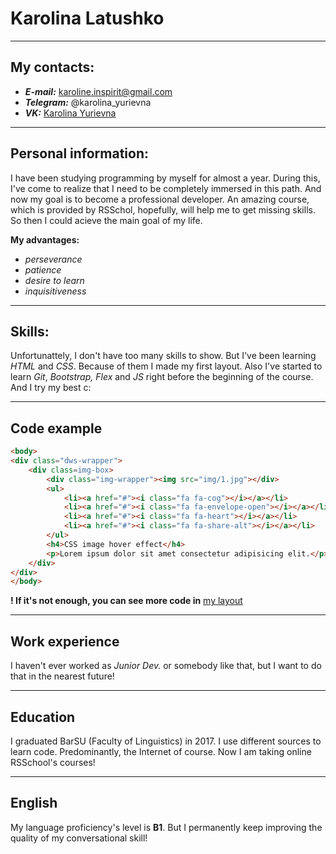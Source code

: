 # Karolina Latushko

---

## My contacts:
+ ___E-mail:___ karoline.inspirit@gmail.com
+ ___Telegram:___ @karolina_yurievna
+ ___VK:___ [Karolina Yurievna](https://vk.com/just_ker)

---

## Personal information:
I have been studying programming by myself for almost a year. During this, I've come to realize that I need to be completely immersed in this path. And now my goal is to become a professional developer. An amazing course, which is provided by RSSchol, hopefully, will help me to get missing skills. So then I could acieve the main goal of my life.

__My advantages:__
+ _perseverance_
+ _patience_
+ _desire to learn_
+ _inquisitiveness_

---

## Skills:
Unfortunattely, I don't have too many skills to show. But I've been learning _HTML_ and _CSS_. Because of them I made my first layout. Also I've started to learn _Git_, _Bootstrap, Flex_ and _JS_ right before the beginning of the course. And I try my best c:

---

## Code example
```html
<body>
<div class="dws-wrapper">
	<div class=img-box>
		<div class="img-wrapper"><img src="img/1.jpg"></div>
		<ul>
			<li><a href="#"><i class="fa fa-cog"></i></a></li>
			<li><a href="#"><i class="fa fa-envelope-open"></i></a></li>
			<li><a href="#"><i class="fa fa-heart"></i></a></li>
			<li><a href="#"><i class="fa fa-share-alt"></i></a></li>
		</ul>
		<h4>CSS image hover effect</h4>
		<p>Lorem ipsum dolor sit amet consectetur adipisicing elit.</p>
	</div>
</div>
</body>
```

__! If it's not enough, you can see more code in__ [my layout](https://karolinainspirit.github.io/my-portfolio/)

---

## Work experience
I haven't ever worked as _Junior Dev._ or somebody like that, but I want to do that in the nearest future!

---

## Education
I graduated BarSU (Faculty of Linguistics) in 2017. 
I use different sources to learn code. Predominantly, the Internet of course.
Now I am taking online RSSchool's courses! 

---

## English

My language proficiency's level is __B1__. But I permanently keep improving the quality of my  conversational skill!